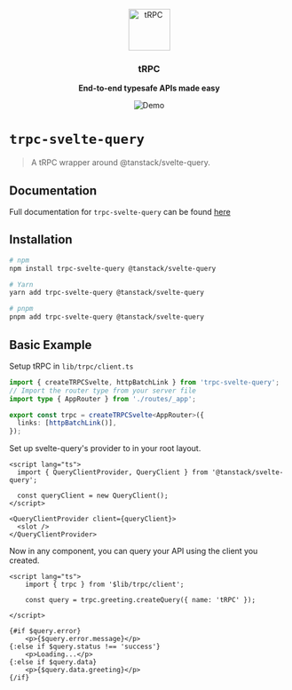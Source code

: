 <p align="center">
  <a href="https://trpc.io/"><img src="https://assets.trpc.io/icons/svgs/blue-bg-rounded.svg" alt="tRPC" height="75"/></a>
</p>

<h3 align="center">tRPC</h3>

<p align="center">
  <strong>End-to-end typesafe APIs made easy</strong>
</p>

<p align="center">
  <img src="https://assets.trpc.io/www/v10/v10-dark-landscape.gif" alt="Demo" />
</p>

# `trpc-svelte-query`

> A tRPC wrapper around @tanstack/svelte-query.

## Documentation

Full documentation for `trpc-svelte-query` can be found [here](https://trpc.io/docs/svelte-query)

## Installation

```bash
# npm
npm install trpc-svelte-query @tanstack/svelte-query

# Yarn
yarn add trpc-svelte-query @tanstack/svelte-query

# pnpm
pnpm add trpc-svelte-query @tanstack/svelte-query
```

## Basic Example

Setup tRPC in `lib/trpc/client.ts`

```ts
import { createTRPCSvelte, httpBatchLink } from 'trpc-svelte-query';
// Import the router type from your server file
import type { AppRouter } from './routes/_app';

export const trpc = createTRPCSvelte<AppRouter>({
  links: [httpBatchLink()],
});
```

Set up svelte-query's provider to in your root layout.

```svelte
<script lang="ts">
  import { QueryClientProvider, QueryClient } from '@tanstack/svelte-query';

  const queryClient = new QueryClient();
</script>

<QueryClientProvider client={queryClient}>
  <slot />
</QueryClientProvider>
```

Now in any component, you can query your API using the client you created.

```svelte
<script lang="ts">
	import { trpc } from '$lib/trpc/client';

	const query = trpc.greeting.createQuery({ name: 'tRPC' });

</script>

{#if $query.error}
	<p>{$query.error.message}</p>
{:else if $query.status !== 'success'}
	<p>Loading...</p>
{:else if $query.data}
	<p>{$query.data.greeting}</p>
{/if}
```
